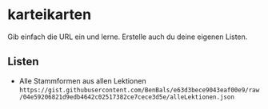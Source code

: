 # karteikarten

Gib einfach die URL ein und lerne. Erstelle auch du deine eigenen Listen.

## Listen
- Alle Stammformen aus allen Lektionen `https://gist.githubusercontent.com/BenBals/e63d3bece9043eaf00e9/raw/04e59206821d9edb4642c02517382ce7cece3d5e/alleLektionen.json`